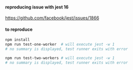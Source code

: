 #### reproducing issue with jest 16

https://github.com/facebook/jest/issues/1866

#### to reproduce

```bash
npm install
npm run test-one-worker  # will execute jest -w 1
# no summary is displayed, test runner exits with error

npm run test-two-workers # will execute jest -w 1
# no summary is displayed, test runner exits with error
